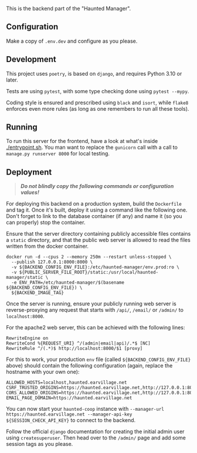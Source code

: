 This is the backend part of the "Haunted Manager".

## Configuration

Make a copy of `.env.dev` and configure as you please.

## Development

This project uses `poetry`, is based on `django`, and requires Python 3.10 or later.

Tests are using `pytest`, with some type checking done using `pytest --mypy`.

Coding style is ensured and prescribed using `black` and `isort`, while `flake8` enforces even more rules (as long as
one remembers to run all these tools).

## Running

To run this server for the frontend, have a look at what's inside [./entrypoint.sh](entrypoint.sh). You man want to
replace the `gunicorn` call with a call to `manage.py runserver 8000` for local testing.

## Deployment

> ***Do not blindly copy the following commands or configuration values!***

For deploying this backend on a production system, build the `Dockerfile` and tag it. Once it's built, deploy it using
a command like the following one. Don't forget to link to the database container (if any) and name it (so you can
properly) stop the container.

Ensure that the server directory containing publicly accessible files contains a `static` directory, and that the public
web server is allowed to read the files written from the docker container.

```shell
docker run -d --cpus 2 --memory 250m --restart unless-stopped \
  --publish 127.0.0.1:8000:8000 \
  -v ${BACKEND_CONFIG_ENV_FILE}:/etc/haunted-manager/env.prod:ro \
  -v ${PUBLIC_SERVER_FILE_ROOT}/static:/usr/local/haunted-manager/static \
  -e ENV_PATH=/etc/haunted-manager/$(basename ${BACKEND_CONFIG_ENV_FILE}) \
  ${BACKEND_IMAGE_TAG}
```

Once the server is running, ensure your publicly running web server is reverse-proxying any request that starts with
`/api/`, `/email/` or `/admin/` to `localhost:8000`.

For the apache2 web server, this can be achieved with the following lines:
```
RewriteEngine on
RewriteCond %{REQUEST_URI} ^/(admin|email|api)/.*$ [NC]
RewriteRule ^/(.*)$ http://localhost:8000/$1 [proxy]
```

For this to work, your production `env` file (called `${BACKEND_CONFIG_ENV_FILE}` above) should contain the following
configuration (again, replace the hostname with your own one):
```
ALLOWED_HOSTS=localhost,haunted.earvillage.net
CSRF_TRUSTED_ORIGINS=https://haunted.earvillage.net,http://127.0.0.1:8000,http://localhost:8000
CORS_ALLOWED_ORIGINS=https://haunted.earvillage.net,http://127.0.0.1:8000,http://localhost:8000
EMAIL_PAGE_DOMAIN=https://haunted.earvillage.net
```

You can now start your `haunted-coop` instance with
`--manager-url https://haunted.earvillage.net --manager-api-key ${SESSION_CHECK_API_KEY}` to connect to the backend.

Follow the official `django` documentation for creating the initial admin user using `createsuperuser`. Then head over
to the `/admin/` page and add some session tags as you please.
